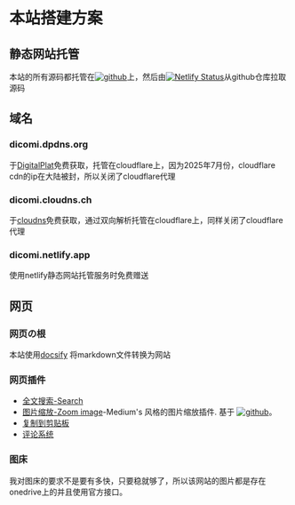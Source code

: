 # 本站搭建方案

## 静态网站托管  
本站的所有源码都托管在[![github](https://img.shields.io/badge/github-12100E.svg?&logo=github&logoColor=white)](https://github.com/dicomi2488/dicomi2488.github.io)上，然后由[![Netlify Status](https://api.netlify.com/api/v1/badges/7f67682a-e069-462e-8dcd-00016c1cd399/deploy-status)](https://app.netlify.com/projects/dicomi/deploys)从github仓库拉取源码

## 域名
### dicomi.dpdns.org
于[DigitalPlat](https://domain.digitalplat.org/)免费获取，托管在cloudflare上，因为2025年7月份，cloudflare cdn的ip在大陆被封，所以关闭了cloudflare代理
### dicomi.cloudns.ch
于[cloudns](https://www.cloudns.net)免费获取，通过双向解析托管在cloudflare上，同样关闭了cloudflare代理
### dicomi.netlify.app
使用netlify静态网站托管服务时免费赠送
## 网页  
### 网页の根  
本站使用[docsify](https://docsify.js.org)
将markdown文件转换为网站  
### 网页插件
- [全文搜索-Search](https://docsify.js.org/#/zh-cn/plugins?id=%e5%85%a8%e6%96%87%e6%90%9c%e7%b4%a2-search)  
- [图片缩放-Zoom image](https://docsify.js.org/#/zh-cn/plugins?id=%e5%9b%be%e7%89%87%e7%bc%a9%e6%94%be-zoom-image)-Medium's 风格的图片缩放插件. 基于 [![github](https://img.shields.io/badge/github-medium_zoom-green)](https://github.com/francoischalifour/medium-zoom)。  
- [复制到剪贴板](https://docsify.js.org/#/zh-cn/plugins?id=%e5%a4%8d%e5%88%b6%e5%88%b0%e5%89%aa%e8%b4%b4%e6%9d%bf)  
- [评论系统](https://github.com/docsify-note/docsify-giscus)
### 图床
我对图床的要求不是要有多快，只要稳就够了，所以该网站的图片都是存在onedrive上的并且使用官方接口。
